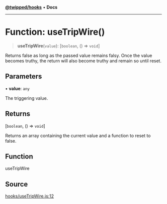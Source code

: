 [**@twipped/hooks**](../../README.md) • **Docs**

***

# Function: useTripWire()

> **useTripWire**(`value`): [`boolean`, () => `void`]

Returns false as long as the passed value remains falsy. Once the value becomes
truthy, the return will also become truthy and remain so until reset.

## Parameters

• **value**: `any`

The triggering value.

## Returns

[`boolean`, () => `void`]

Returns an array containing the current
value and a function to reset to false.

## Function

useTripWire

## Source

[hooks/useTripWire.js:12](https://github.com/Twipped/hooks/blob/main/hooks/useTripWire.js#L12)
